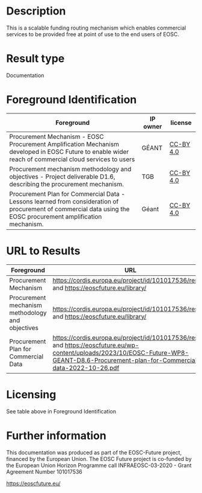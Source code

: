 # Description

This is a scalable funding routing mechanism which enables commercial services to be provided free at point of use to the end users of EOSC.

# Result type

Documentation

# Foreground Identification

| Foreground | IP owner | license|
|------------|----------|--------|
|Procurement Mechanism - EOSC Procurement Amplification Mechanism developed in EOSC Future to enable wider reach of commercial cloud services to users |GÉANT|[CC-BY 4.0](https://creativecommons.org/licenses/by/4.0/deed.en)|
|Procurement mechanism methodology and objectives - Project deliverable D1.6, describing the procurement mechanism.|TGB|[CC-BY 4.0](https://creativecommons.org/licenses/by/4.0/deed.en)|
|Procurement Plan for Commercial Data -Lessons learned from consideration of procurement of commercial data using the EOSC procurement amplification mechanism.|Géant|[CC-BY 4.0](https://creativecommons.org/licenses/by/4.0/deed.en)|


# URL to Results

| Foreground | URL|
|------------|----------|
|Procurement Mechanism |https://cordis.europa.eu/project/id/101017536/results and https://eoscfuture.eu/library/|
|Procurement mechanism methodology and objectives | https://cordis.europa.eu/project/id/101017536/results and https://eoscfuture.eu/library/|
|Procurement Plan for Commercial Data | https://cordis.europa.eu/project/id/101017536/results and https://eoscfuture.eu/wp-content/uploads/2023/10/EOSC-Future-WP8-GEANT-D8.6-Procurement-plan-for-Commercial-data-2022-10-26.pdf|


# Licensing
See table above in Foreground Identification

# Further information
This documentation was produced as part of the EOSC-Future project, financed by the European Union.
The EOSC Future project is co-funded by the European Union Horizon Programme call INFRAEOSC-03-2020 - Grant Agreement Number 101017536

https://eoscfuture.eu/
